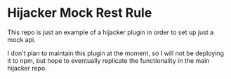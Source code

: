 # Hijacker Mock Rest Rule
This repo is just an example of a hijacker plugin in order to set up just a mock api.

I don't plan to maintain this plugin at the moment, so I will not be deploying it to npm, but hope to eventually replicate the functionality in the main hijacker repo.